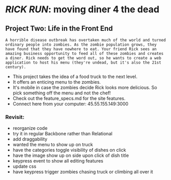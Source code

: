 # _RICK RUN_: moving diner 4 the dead
## Project Two: Life in the Front End

```
A horrible disease outbreak has overtaken much of the world and turned ordinary people into zombies. As the zombie population grows, they have found that they have nowhere to eat. Your friend Rick sees an amazing business opportunity to feed all of these zombies and creates a diner. Rick needs to get the word out, so he wants to create a web application to host his menu (they're undead, but it's also the 21st century).
```

- This project takes the idea of a food truck to the next level. 
- It offers an enticing menu to the zombies.
- It's mobile in case the zombies decide Rick looks more delicious. So pick something off the menu and not the chef!
- Check out the feature_specs.md for the site features.
- Connect here from your computer: 45.55.155.149:3000

### Revisit: 
- reorganize code
- try it in regular Backbone rather than Relational
- add draggability
- wanted the menu to show up on truck
- have the categories toggle visibility of dishes on click 
- have the image show up on side upon click of dish title
- keypress event to show all editing features
- update css 
- have keypress trigger zombies chasing truck or climbing all over it

